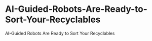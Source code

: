 # AI-Guided-Robots-Are-Ready-to-Sort-Your-Recyclables
AI-Guided Robots Are Ready to Sort Your Recyclables
